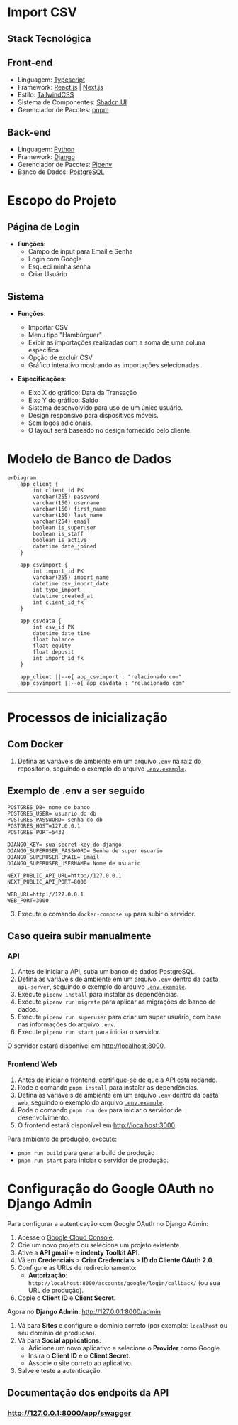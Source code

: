 
# Import CSV

## Stack Tecnológica

## Front-end
- Linguagem: [Typescript](https://www.typescriptlang.org/)
- Framework: [React.js](https://react.dev/) | [Next.js](https://nextjs.org/)
- Estilo: [TailwindCSS](https://tailwindcss.com/)
- Sistema de Componentes: [Shadcn UI](https://ui.shadcn.com/)
- Gerenciador de Pacotes: [pnpm](https://pnpm.io/pt/)

## Back-end
- Linguagem: [Python](https://www.python.org/)
- Framework: [Django](https://www.djangoproject.com/)
- Gerenciador de Pacotes: [Pipenv](https://pipenv.pypa.io/)
- Banco de Dados: [PostgreSQL](https://www.postgresql.org/)

# Escopo do Projeto

## Página de Login
- **Funções**:
  - Campo de input para Email e Senha
  - Login com Google
  - Esqueci minha senha
  - Criar Usuário

## Sistema
- **Funções**:
  - Importar CSV
  - Menu tipo "Hambúrguer"
  - Exibir as importações realizadas com a soma de uma coluna específica
  - Opção de excluir CSV
  - Gráfico interativo mostrando as importações selecionadas.

- **Especificações**:
  - Eixo X do gráfico: Data da Transação
  - Eixo Y do gráfico: Saldo
  - Sistema desenvolvido para uso de um único usuário.
  - Design responsivo para dispositivos móveis.
  - Sem logos adicionais.
  - O layout será baseado no design fornecido pelo cliente.




# Modelo de Banco de Dados

```mermaid
erDiagram
    app_client {
        int client_id PK
        varchar(255) password
        varchar(150) username
        varchar(150) first_name
        varchar(150) last_name
        varchar(254) email
        boolean is_superuser
        boolean is_staff
        boolean is_active
        datetime date_joined
    }

    app_csvimport {
        int import_id PK
        varchar(255) import_name
        datetime csv_import_date
        int type_import
        datetime created_at
        int client_id_fk
    }

    app_csvdata {
        int csv_id PK
        datetime date_time
        float balance
        float equity
        float deposit
        int import_id_fk
    }

    app_client ||--o{ app_csvimport : "relacionado com"
    app_csvimport ||--o{ app_csvdata : "relacionado com"
```

---



# Processos de inicialização


## Com Docker

1. Defina as variáveis de ambiente em um arquivo `.env` na raiz do repositório, seguindo o exemplo do arquivo [`.env.example`](.env.example).
## Exemplo de .env a ser seguido
```.env
POSTGRES_DB= nome do banco
POSTGRES_USER= usuario do db
POSTGRES_PASSWORD= senha do db
POSTGRES_HOST=127.0.0.1  
POSTGRES_PORT=5432

DJANGO_KEY= sua secret key do django 
DJANGO_SUPERUSER_PASSWORD= Senha de super usuario 
DJANGO_SUPERUSER_EMAIL= Email
DJANGO_SUPERUSER_USERNAME= Nome de usuario 

NEXT_PUBLIC_API_URL=http://127.0.0.1
NEXT_PUBLIC_API_PORT=8000

WEB_URL=http://127.0.0.1
WEB_PORT=3000
```
3. Execute o comando `docker-compose up` para subir o servidor.


## Caso queira subir manualmente
### API

1. Antes de iniciar a API, suba um banco de dados PostgreSQL.
2. Defina as variáveis de ambiente em um arquivo `.env` dentro da pasta `api-server`, seguindo o exemplo do arquivo [`.env.example`](api/.env.example).
3. Execute `pipenv install` para instalar as dependências.
4. Execute `pipenv run migrate` para aplicar as migrações do banco de dados.
5. Execute `pipenv run superuser` para criar um super usuário, com base nas informações do arquivo `.env`.
6. Execute `pipenv run start` para iniciar o servidor.

O servidor estará disponível em [http://localhost:8000](http://localhost:8000).

### Frontend Web

1. Antes de iniciar o frontend, certifique-se de que a API está rodando.
2. Rode o comando `pnpm install` para instalar as dependências.
3. Defina as variáveis de ambiente em um arquivo `.env` dentro da pasta `web`, seguindo o exemplo do arquivo [`.env.example`](web/.env.example).
4. Rode o comando `pnpm run dev` para iniciar o servidor de desenvolvimento.
5. O frontend estará disponível em [http://localhost:3000](http://localhost:3000).

Para ambiente de produção, execute:
- `pnpm run build` para gerar a build de produção
- `pnpm run start` para iniciar o servidor de produção.



# Configuração do Google OAuth no Django Admin

Para configurar a autenticação com Google OAuth no Django Admin:

1. Acesse o [Google Cloud Console](https://console.cloud.google.com/).
2. Crie um novo projeto ou selecione um projeto existente.
3. Ative a **API gmail +** e **indenty Toolkit API**.
4. Vá em **Credenciais** > **Criar Credenciais** > **ID do Cliente OAuth 2.0**.
5. Configure as URLs de redirecionamento:
   - **Autorização**: `http://localhost:8000/accounts/google/login/callback/` (ou sua URL de produção).
6. Copie o **Client ID** e **Client Secret**.

Agora no **Django Admin**: http://127.0.0.1:8000/admin

1. Vá para **Sites** e configure o domínio correto (por exemplo: `localhost` ou seu domínio de produção).
2. Vá para **Social applications**:
   - Adicione um novo aplicativo e selecione o **Provider** como Google.
   - Insira o **Client ID** e o **Client Secret**.
   - Associe o site correto ao aplicativo.
3. Salve e teste a autenticação.

## Documentação dos endpoits da API 

### http://127.0.0.1:8000/app/swagger






